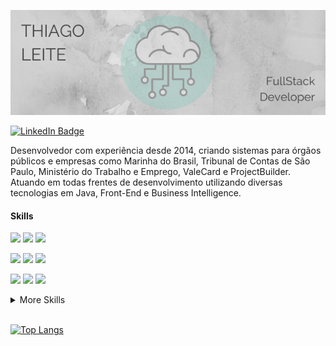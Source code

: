 [![Thiago GitHub Banner](./assets/GitHubHeader.png)](https:/google.com)

<!-- [![Visits Badge](https://badges.pufler.dev/visits/braydoncoyer/braydoncoyer)](https:braydoncoyer.dev) -->
<!-- [![Twitter Badge](https://img.shields.io/badge/Twitter-Profile-informational?style=flat-square&logo=twitter&logoColor=white&color=1CA2F1)](https://twitter.com/BraydonCoyer) -->
[![LinkedIn Badge](https://img.shields.io/badge/LinkedIn-Profile-informational?style=flat-square&logo=linkedin&logoColor=white&color=0D76A8)](https://www.linkedin.com/in/thiagoflosino/)
<!-- [![CodePen Badge](https://img.shields.io/badge/CodePen-Profile-informational?style=flat-square&logo=codepen&logoColor=white&color=black)](https://codepen.io/braydoncoyer) -->

Desenvolvedor com experiência desde 2014, criando sistemas para órgãos públicos e empresas como Marinha do Brasil, Tribunal de Contas de São Paulo, Ministério do Trabalho e Emprego, ValeCard e ProjectBuilder.
Atuando em todas frentes de desenvolvimento utilizando diversas tecnologias em Java, Front-End e Business Intelligence.

#### Skills

![](https://img.shields.io/badge/Code-Angular-informational?style=flat-square&logo=angular&logoColor=white&color=de3210)
![](https://img.shields.io/badge/Code-JavaScript-informational?style=flat-square&logo=JavaScript&logoColor=white&color=de3210)
![](https://img.shields.io/badge/Code-TypeScript-informational?style=flat-square&logo=TypeScript&logoColor=white&color=de3210)

![](https://img.shields.io/badge/Code-Java-informational?style=flat-square&logo=Java&logoColor=white&color=4AB197)
![](https://img.shields.io/badge/Code-Kotlin-informational?style=flat-square&logo=kotlin&logoColor=white&color=4AB197)
![](https://img.shields.io/badge/Code-SpringBoot-informational?style=flat-square&logo=Spring&logoColor=white&color=4AB197)

![](https://img.shields.io/badge/Code-MySQL-informational?style=flat-square&logo=MySQL&logoColor=white&color=178fd4)
![](https://img.shields.io/badge/Code-PostgreSQL-informational?style=flat-square&logo=PostgreSQL&logoColor=white&color=178fd4)
![](https://img.shields.io/badge/Code-Oracle-informational?style=flat-square&logo=Oracle&logoColor=white&color=178fd4)

<details>
<summary>More Skills</summary>

![](https://img.shields.io/badge/Style-CSS-informational?style=flat&logo=css3&logoColor=white&color=4AB197)
![](https://img.shields.io/badge/Style-Sass-informational?style=flat&logo=Sass&logoColor=white&color=4AB197)
![](https://img.shields.io/badge/Style-Stylus-informational?style=flat&logo=Stylus&logoColor=white&color=4AB197)

<!-- <br>

![](https://img.shields.io/badge/Test-Jasmine-informational?style=flat&logo=Jasmine&logoColor=white&color=4AB197)
![](https://img.shields.io/badge/Test-Jest-informational?style=flat&logo=jest&logoColor=white&color=4AB197)
![](https://img.shields.io/badge/Test-Mocha-informational?style=flat&logo=Mocha&logoColor=white&color=4AB197)
![](https://img.shields.io/badge/Test-Cypress-informational?style=flat&logo=Cypress&logoColor=white&color=4AB197)
![](https://img.shields.io/badge/Test-Cypress-informational?style=flat&logo=Cypress&logoColor=white&color=4AB197) -->

<br>

![](https://img.shields.io/badge/Tools-Docker-informational?style=flat&logo=docker&logoColor=white&color=4AB197)
![](https://img.shields.io/badge/Tools-NGINX-informational?style=flat&logo=nginx&logoColor=white&color=4AB197)
![](https://img.shields.io/badge/Tools-Jenkins-informational?style=flat&logo=jenkins&logoColor=white&color=4AB197)
![](https://img.shields.io/badge/Tools-SonarQube-informational?style=flat&logo=SonarQube&logoColor=white&color=4AB197)
![](https://img.shields.io/badge/Tools-NPM-informational?style=flat&logo=npm&logoColor=white&color=4AB197)
![](https://img.shields.io/badge/Tools-Postman-informational?style=flat&logo=Postman&logoColor=white&color=4AB197)
![](https://img.shields.io/badge/Tools-GitHub-informational?style=flat&logo=GitHub&logoColor=white&color=4AB197)
![](https://img.shields.io/badge/Tools-GitLab-informational?style=flat&logo=GitLab&logoColor=white&color=4AB197)
![](https://img.shields.io/badge/Tools-Bitbucket-informational?style=flat&logo=Bitbucket&logoColor=white&color=4AB197)
![](https://img.shields.io/badge/Tools-Jira-informational?style=flat&logo=Jira-Software&logoColor=white&color=4AB197)
![](https://img.shields.io/badge/Tools-Pentaho_Suite-informational?style=flat-square&logo=PentahoDataIntegration&logoColor=white&color=4AB197)

<!-- ![](https://img.shields.io/badge/Tools-Pivotal-informational?style=flat&logo=Pivotal-Tracker&logoColor=white&color=4AB197) -->
<!-- ![](https://img.shields.io/badge/Tools-Netlify-informational?style=flat&logo=netlify&logoColor=white&color=4AB197) -->
<!-- ![](https://img.shields.io/badge/Tools-Actions-informational?style=flat&logo=github-actions&logoColor=white&color=4AB197) -->

</details>
<br>

<!-- GitHub Stats -->
[![Top Langs](https://github-readme-stats.vercel.app/api/top-langs/?username=ThiagoFlosino&theme=dark&show_icons=true&layout=compact&locale=pt-br)](https://github.com/anuraghazra/github-readme-stats)


